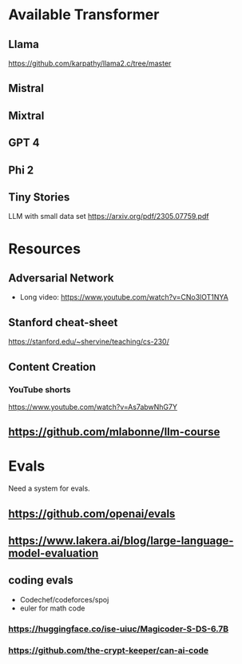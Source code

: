 # Available Transformer
## Llama
https://github.com/karpathy/llama2.c/tree/master

## Mistral
## Mixtral
## GPT 4

## Phi 2

## Tiny Stories
LLM with small data set
https://arxiv.org/pdf/2305.07759.pdf


# Resources

## Adversarial Network
* Long video:  https://www.youtube.com/watch?v=CNo3lOT1NYA
## Stanford cheat-sheet
https://stanford.edu/~shervine/teaching/cs-230/

## Content Creation
### YouTube shorts
https://www.youtube.com/watch?v=As7abwNhG7Y

## https://github.com/mlabonne/llm-course

# Evals
Need a system for evals.
## https://github.com/openai/evals
## https://www.lakera.ai/blog/large-language-model-evaluation


## coding evals
* Codechef/codeforces/spoj
* euler  for math code
### https://huggingface.co/ise-uiuc/Magicoder-S-DS-6.7B
### https://github.com/the-crypt-keeper/can-ai-code